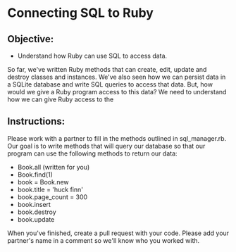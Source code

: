 # Connecting SQL to Ruby

## Objective:
+ Understand how Ruby can use SQL to access data.

So far, we've written Ruby methods that can create, edit, update and destroy classes and instances. We've also seen how we can persist data in a SQLite database and write SQL queries to access that data. But, how would we give a Ruby program access to this data? We need to understand how we can give Ruby access to the

## Instructions:

Please work with a partner to fill in the methods outlined in sql_manager.rb. Our goal is to write methods that will query our database so that our program can use the following methods to return our data:

+ Book.all (written for you)
+ Book.find(1)
+ book = Book.new
+ book.title = 'huck finn'
+ book.page_count = 300
+ book.insert
+ book.destroy
+ book.update

When you've finished, create a pull request with your code. Please add your partner's name in a comment so we'll know who you worked with.
